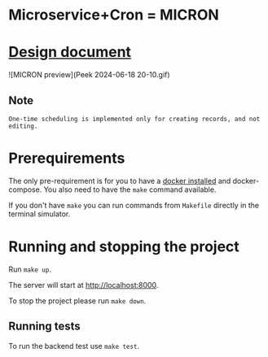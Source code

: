# Microservice+Cron = MICRON

# [Design document](DESIGN.md)

![MICRON preview](Peek 2024-06-18 20-10.gif)

## Note

`One-time scheduling is implemented only for creating records, and not editing.`

# Prerequirements

The only pre-requirement is for you to have a [docker installed](https://docs.docker.com/engine/install/) and docker-compose. You also need to have the `make` command available.

If you don't have `make` you can run commands from `Makefile` directly in the terminal simulator.

# Running and stopping the project

Run `make up`.

The server will start at [http://localhost:8000](http://localhost:8000).

To stop the project please run `make down`.

## Running tests

To run the backend test use `make test`.
